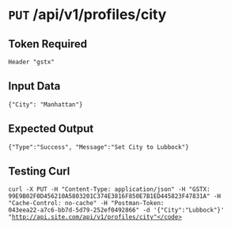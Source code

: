 # <code>PUT</code> /api/v1/profiles/city

## Token Required
	Header "gstx"

## Input Data

<code>{"City": "Manhattan"}</code>

## Expected Output

<code>{"Type":"Success", "Message":"Set City to Lubbock"}</code>
 
 ## Testing Curl
 
 <code>curl -X PUT -H "Content-Type: application/json" -H "GSTX: 99E9B02F0D456210A5803201C374E3816F850E7B1ED445823F47831A" -H "Cache-Control: no-cache" -H "Postman-Token: 043eea22-a7c6-bb7d-5d79-252ef0492866" -d '{"City":"Lubbock"}' "http://api.site.com/api/v1/profiles/city"</code>